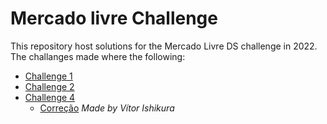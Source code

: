 # Mercado livre Challenge

This repository host solutions for the Mercado Livre DS challenge in 2022.
The challanges made where the following: 

 - [Challenge 1](https://github.com/vitorhi/Desafio-ds-2022-Mercado-Livre/blob/main/Challenge1.ipynb)
 - [Challenge 2](https://github.com/vitorhi/Desafio-ds-2022-Mercado-Livre/blob/main/Challenge2.ipynb)
 - [Challenge 4](https://github.com/vitorhi/Desafio-ds-2022-Mercado-Livre/blob/main/Challenge4.ipynb)
     - [Correção](https://github.com/vitorhi/Desafio-ds-2022-Mercado-Livre/blob/main/Challenge4_correction.ipynb)
*Made by Vítor Ishikura*
 
